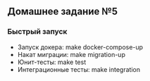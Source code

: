 ## Домашнее задание №5
### Быстрый запуск
- Запуск докера: make docker-compose-up
- Накат миграции: make migration-up
- Юнит-тесты: make test
- Интеграционные тесты: make integration